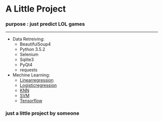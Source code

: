 # A Little Project
### purpose : just predict LOL games
---
+ Data Retreiving:
  - BeautifulSoup4
  - Python 3.5.2
  - Selenium
  - Sqlite3
  - PyQt4
  - requests
+ Mechine Learning:
  - [Linearregression](/Data_processing/regression)
  - [Logisticregression](/Data_processing/regression)
  - [KNN](/Data_processing/KNN)
  - [SVM](/Data_processing/svm)
  - [Tensorflow](/Data_processing/NN)

### **just a little project by someone**
